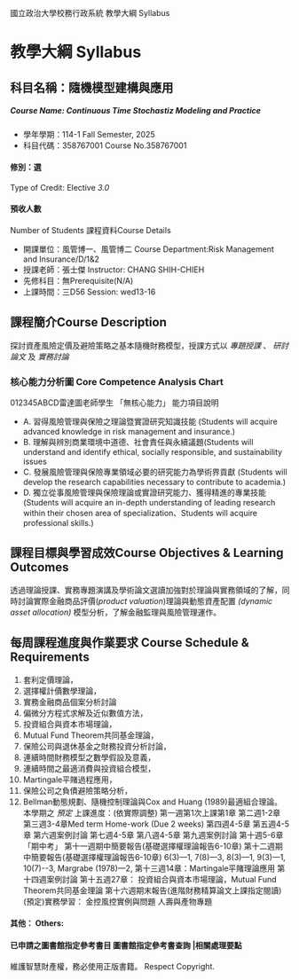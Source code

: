 國立政治大學校務行政系統 教學大綱 Syllabus
# 教學大綱 Syllabus
##  科目名稱：隨機模型建構與應用
#####  Course Name: Continuous Time Stochastiz Modeling and Practice
  * 學年學期：114-1 Fall Semester, 2025 
  * 科目代碼：358767001 Course No.358767001
#### 修別：選
Type of Credit: Elective 
_3.0_
#### 預收人數
Number of Students
課程資料Course Details
  * 開課單位：風管博一、風管博二 Course Department:Risk Management and Insurance/D/1&2 
  * 授課老師：張士傑 Instructor: CHANG SHIH-CHIEH 
  * 先修科目：無Prerequisite(N/A)
  * 上課時間：三D56 Session: wed13-16
##  課程簡介Course Description
探討資產風險定價及避險策略之基本隨機財務模型，授課方式以 _專題授課_ 、 _研討論文_ 及 _實務討論_
###  核心能力分析圖 Core Competence Analysis Chart
012345ABCD雷達圖老師學生
「無核心能力」 
能力項目說明
  * A. 習得風險管理與保險之理論暨實證研究知識技能 (Students will acquire advanced knowledge in risk management and insurance.)
  * B. 理解與辨別商業環境中道德、社會責任與永續議題(Students will understand and identify ethical, socially responsible, and sustainability issues 
  * C. 發展風險管理與保險專業領域必要的研究能力為學術界貢獻 (Students will develop the research capabilities necessary to contribute to academia.)
  * D. 獨立從事風險管理與保險理論或實證研究能力、獲得精進的專業技能(Students will acquire an in-depth understanding of leading research within their chosen area of specialization、Students will acquire professional skills.)
##  課程目標與學習成效Course Objectives & Learning Outcomes 
透過理論授課、實務專題演講及學術論文選讀加強對於理論與實務領域的了解，同時討論實際金融商品評價(_product valuation_)理論與動態資產配置 _(dynamic asset allocation)_ 模型分析，了解金融監理與風險管理運作。
##  每周課程進度與作業要求 Course Schedule & Requirements
  1. 套利定價理論，
  2. 選擇權計價數學理論，
  3. 實務金融商品個案分析討論
  4. 偏微分方程式求解及近似數值方法，
  5. 投資組合與資本市場理論，
  6. Mutual Fund Theorem共同基金理論，
  7. 保險公司與退休基金之財務投資分析討論，
  8. 連續時間財務模型之數學假設及意義，
  9. 連續時間之最適消費與投資組合模型，
  10. Martingale平賭過程應用，
  11. 保險公司之負債避險策略分析，
  12. Bellman動態規劃、隨機控制理論與Cox and Huang (1989)最適組合理論。
本學期之 _預定_ 上課進度：(依實際調整)
第一週第1次上課第1章
第二週1-2章
第三週3-4章Med term Home-work (Due 2 weeks)
第四週4-5章
第五週4-5章
第六週案例討論
第七週4-5章
第八週4-5章
第九週案例討論
第十週5-6章「期中考」
第十一週期中簡要報告(基礎選擇權理論報告6-10章)
第十二週期中簡要報告(基礎選擇權理論報告6-10章)
6(3)—1, 7(8)—3, 8(3)—1, 9(3)—1, 10(7)--3, Margrabe (1978)—2,
第十三週14章：Martingale平賭理論應用
第十四週案例討論
第十五週27章：
投資組合與資本市場理論，Mutual Fund Theorem共同基金理論
第十六週期末報告(進階財務精算論文上課指定閱讀)
(預定)實務學習：
金控風控實例與問題
人壽與產物專題
####  其他： Others:
####  已申請之圖書館指定參考書目  圖書館指定參考書查詢 |相關處理要點
維護智慧財產權，務必使用正版書籍。 Respect Copyright.